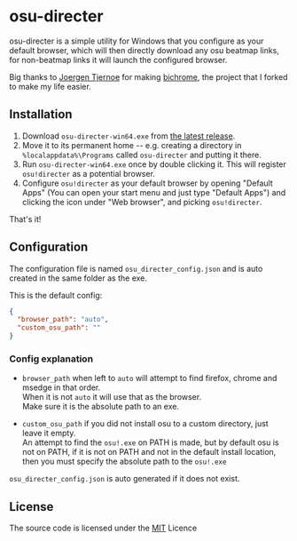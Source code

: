 # osu-directer

osu-directer is a simple utility for Windows that you configure as your default browser, which will then directly download any osu beatmap links, for non-beatmap links it will launch the configured browser.

Big thanks to [Joergen Tjernoe](https://github.com/jorgenpt) for making [bichrome](https://github.com/jorgenpt/bichrome), the project that I forked to make my life easier.

## Installation

1. Download `osu-directer-win64.exe` from [the latest release](https://github.com/ArjixWasTaken/osu-directer/releases/latest).
2. Move it to its permanent home -- e.g. creating a directory in `%localappdata%\Programs` called `osu-directer` and putting it there.
3. Run `osu-directer-win64.exe` once by double clicking it. This will register `osu!directer` as a potential browser.
4. Configure `osu!directer` as your default browser by opening "Default Apps" (You can open your start menu and just type "Default Apps") and clicking the icon under "Web browser", and picking `osu!directer`.

That's it!

## Configuration
The configuration file is named `osu_directer_config.json` and is auto created in the same folder as the exe.

This is the default config:
```json
{
  "browser_path": "auto",
  "custom_osu_path": ""
}
```

### Config explanation
- `browser_path` when left to `auto` will attempt to find firefox, chrome and msedge in that order. <br />
When it is not `auto` it will use that as the browser. <br />
Make sure it is the absolute path to an exe.

- `custom_osu_path` if you did not install osu to a custom directory, just leave it empty. <br />
An attempt to find the `osu!.exe` on PATH is made, but by default osu is not on PATH, if it is not on PATH and not in the default install location, then you must specify the absolute path to the `osu!.exe`

`osu_directer_config.json` is auto generated if it does not exist.

## License

The source code is licensed under the [MIT](http://opensource.org/licenses/MIT) Licence
